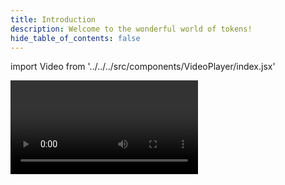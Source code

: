 ```yaml
---
title: Introduction
description: Welcome to the wonderful world of tokens!
hide_table_of_contents: false
---
```


import Video from '../../../src/components/VideoPlayer/index.jsx'

<Video videoId='808096827' title='Introduction to Tokens' />
